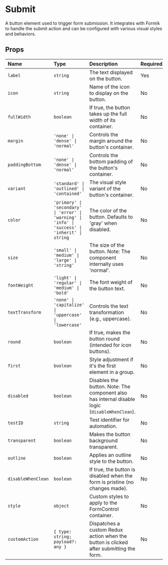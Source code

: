 # Submit

A button element used to trigger form submission. It integrates with Formik to handle the submit action and can be configured with various visual styles and behaviors.

## Props

| Name                 | Type                                                              | Description                                                                                   | Required | Default      |
| :------------------- | :---------------------------------------------------------------- | :-------------------------------------------------------------------------------------------- | :------- | :----------- |
| `label`              | `string`                                                          | The text displayed on the button.                                                             | Yes      |              |
| `icon`               | `string`                                                          | Name of the icon to display on the button.                                                    | No       |              |
| `fullWidth`          | `boolean`                                                         | If true, the button takes up the full width of its container.                                 | No       | `false`      |
| `margin`             | `'none' \| 'dense' \| 'normal'`                                   | Controls the margin around the button's container.                                            | No       | `'normal'`   |
| `paddingBottom`      | `'none' \| 'dense' \| 'normal'`                                   | Controls the bottom padding of the button's container.                                        | No       | `'normal'`   |
| `variant`            | `'standard' \| 'outlined' \| 'contained'`                         | The visual style variant of the button's container.                                           | No       | `'standard'` |
| `color`              | `'primary' \| 'secondary' \| 'error' \| 'warning' \| 'info' \| 'success' \| 'inherit' \| string` | The color of the button. Defaults to 'gray' when disabled.                                | No       | `'primary'`  |
| `size`               | `'small' \| 'medium' \| 'large' \| 'string'`                      | The size of the button. Note: The component internally uses 'normal'.                         | No       | `'medium'`   |
| `fontWeight`         | `'light' \| 'regular' \| 'medium' \| 'bold'`                      | The font weight of the button text.                                                           | No       |              |
| `textTransform`      | `'none' \| 'capitalize' \| 'uppercase' \| 'lowercase'`            | Controls the text transformation (e.g., uppercase).                                           | No       |              |
| `round`              | `boolean`                                                         | If true, makes the button round (intended for icon buttons).                                  | No       | `false`      |
| `first`              | `boolean`                                                         | Style adjustment if it's the first element in a group.                                        | No       | `false`      |
| `disabled`           | `boolean`                                                         | Disables the button. Note: The component also has internal disable logic (`disableWhenClean`). | No       | `false`      |
| `testID`             | `string`                                                          | Test identifier for automation.                                                               | No       |              |
| `transparent`        | `boolean`                                                         | Makes the button background transparent.                                                      | No       | `false`      |
| `outline`            | `boolean`                                                         | Applies an outline style to the button.                                                       | No       | `false`      |
| `disableWhenClean`   | `boolean`                                                         | If true, the button is disabled when the form is pristine (no changes made).                  | No       | `false`      |
| `style`              | `object`                                                          | Custom styles to apply to the FormControl container.                                          | No       |              |
| `customAction`       | `{ type: string; payload?: any }`                                 | Dispatches a custom Redux action when the button is clicked after submitting the form.        | No       |              |